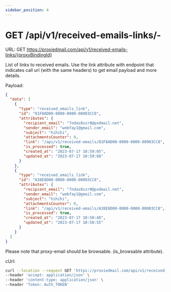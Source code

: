 ```yaml
---
sidebar_position: 4
---
```


# GET /api/v1/received-emails-links/-

URL: GET https://proxiedmail.com/api/v1/received-emails-links/{proxyBindingId}

List of links to received emails. Use the link attribute with endpoint that indicates call url (with the same headers) to get email payload and more details.

Payload:

```json
{
  "data": [
    {
      "type": "received_emails_link",
      "id": "81F8AD00-0000-0000-00003CC8",
      "attributes": {
        "recipient_email": "7ndas0szr0@pxdmail.net",
        "sender_email": "webfay1@gmail.com",
        "subject": "hihihi",
        "attachmentsCounter": 0,
        "link": "/api/v1/received-emails/81F8AD00-0000-0000-00003CC8",
        "is_processed": true,
        "created_at": "2023-07-17 10:59:05",
        "updated_at": "2023-07-17 10:59:08"
      }
    },
    {
      "type": "received_emails_link",
      "id": "A38E8D00-0000-0000-00003CC8",
      "attributes": {
        "recipient_email": "7ndas0szr0@pxdmail.net",
        "sender_email": "webfay1@gmail.com",
        "subject": "hihihi",
        "attachmentsCounter": 0,
        "link": "/api/v1/received-emails/A38E8D00-0000-0000-00003CC8",
        "is_processed": true,
        "created_at": "2023-07-17 10:50:48",
        "updated_at": "2023-07-17 10:50:55"
      }
    }
  ]
}
```

Please note that proxy-email should be browsable. (is_browsable attribute).

cUrl:

```bash
curl --location --request GET 'https://proxiedmail.com/api/v1/received-emails-links/{proxyBindingId}' \
--header 'accept: application/json' \
--header 'content-type: application/json' \
--header 'Token: Auth_TOKEN'
```